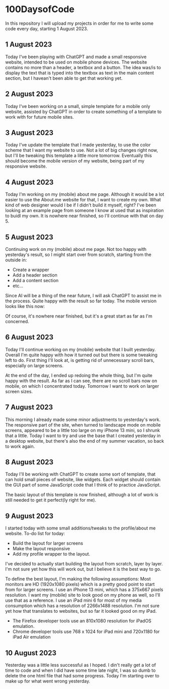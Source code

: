 # 100DaysofCode

In this repository I will upload my projects in order for me to write some code 
every day, starting 1 August 2023.

## 1 August 2023
Today I've been playing with ChatGPT and made a small responsive website, intended 
to be used on mobile phone devices. The website contains no more than a header, a 
textbox and a button. The idea was/is to display the text that is typed into the 
textbox as text in the main content section, but I havean't been able to get that 
working yet.

## 2 August 2023
Today I've been working on a small, simple template for a mobile only website,
assisted by ChatGPT in order to create something of a template to work with for future mobile sites.

## 3 August 2023
Today I've update the template that I made yesterday, to use the color scheme 
that I want my website to use. Not a lot of big changes right now, but I'll 
be tweaking this template a little more tomorrow. Eventually this should become 
the mobile version of my website, being part of my responsive website.

## 4 August 2023
Today I'm working on my (mobile) about me page. Although it would be a lot 
easier to use the About.me website for that, I want to create my own. What 
kind of web designer would I be if I didn't build it myself, right? I've been looking at an example page from someone I know at used that as inspiration to buidl my own.
It is nowhere near finished, so I'll continue with that on day 5.

## 5 August 2023
Continuing work on my (mobile) about me page. Not too happy with yesterday's 
result, so I might start over from scratch, starting from the outside in:
- Create a wrapper
- Add a header section
- Add a content section
- etc...

Since AI will be a thing of the near future, I will ask ChatGPT to assist me 
in the process.
Quite happy with the result so far today.  The mobile version looks like this 
now:


Of course, it's nowhere near finished, but it's a great start as far as I'm 
concerned.

## 6 August 2023
Today I'll continue working on my (mobile) website that I built yesterday. 
Overall I'm quite happy with how it turned out but there is some tweaking left to do.
First thing I'll look at, is getting rid of unnecessary scroll bars, especially 
on large screens.

At the end of the day, I ended up redoing the whole thing, but I'm quite happy 
with the result. As far as I can see, there are no scroll bars now on mobile, on 
which I concentrated today.
Tomorrow I want to work on larger screen sizes.

## 7 August 2023
This morning I already made some minor adjustments to yesterday's work. The 
responsive part of the site, when turned to landscape mode
on mobile screens, appeared to be a little too large on my iPhone 13 mini, so I 
shrunk that a little.
Today I want to try and use the base that I created yesterday in a desktop website, 
but there's also the end of my summer 
vacation, so back to work again.

## 8 August 2023
Today I'll be working with ChatGPT to create some sort of template, that can hold 
small pieces of website, like widgets. Each widget should contain the GUI part of some 
JavaScript code that I think of to practice JavaScript.

The basic layout of this template is now finished, although a lot of work is still 
needed to get it perfect(ly right for me).


## 9 August 2023
I started today with some small additions/tweaks to the profile/about me website.
To-do list for today:
* Build the layout for larger screens
* Make the layout responsive
* Add my profile wrapper to the layout.

I've decided to actually start building the layout from scratch, layer by layer.
I'm not sure yet how this will work 
out, but I believe it is the best way to go.

To define the best layout, I'm making the following assumptions:
Most monitors are HD (1920x1080 pixels) which is a pretty good point to start from for larger screens.
I use an iPhone 13 mini, which has a 375x667 pixels resolution. I want my (mobile) site to look
good on my phone as well, so I'll use that as a reference.
I use an iPad mini 6 for most of my media consumption which has a resolution of 2266x1488 resolution. 
I'm not sure yet how that translates to websites, but so far it looked good on my iPad.
- The Firefox developer tools use an 810x1080 resolution for iPadOS emulation.
- Chrome developer tools use 768 x 1024 for iPad mini and 720x1180 for iPad Air emulation


## 10 August 2023
Yesterday was a little less successful as I hoped. I din't really get a lot of time to code and when 
I did have some time late night, I was so dumb to delete the one html file that had some progress. 
Today I'm starting over to make up for what went wrong yesterday.